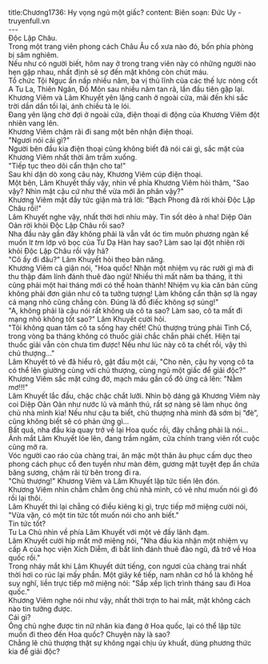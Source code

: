 title:Chương1736: Hy vọng ngủ một giấc?
content:
Biên soạn: Đức Uy - truyenfull.vn<br>---<br>Độc Lập Châu.<br>Trong một trang viên phong cách Châu Âu cổ xưa nào đó, bốn phía phòng bị sâm nghiêm.<br>Nếu như có người biết, hôm nay ở trong trang viên này có những người nào hẹn gặp nhau, nhất định sẽ sợ đến mặt không còn chút máu.<br>Tổ chức Tội Ngục ẩn nấp nhiều năm, ba vị thủ lĩnh của các thế lực nòng cốt A Tu La, Thiên Ngân, Đồ Môn sau nhiều năm tan rã, lần đầu tiên gặp lại.<br>Khương Viêm và Lâm Khuyết yên lặng canh ở ngoài cửa, mãi đến khi sắc trời dần dần tối lại, ánh chiều tà le lói.<br>Đang yên lặng chờ đợi ở ngoài cửa, điện thoại di động của Khương Viêm đột nhiên vang lên.<br>Khương Viêm chậm rãi đi sang một bên nhận điện thoại.<br>"Ngươi nói cái gì?"<br>Người bên đầu kia điện thoại cũng không biết đã nói cái gì, sắc mặt của Khương Viêm nhất thời âm trầm xuống.<br>"Tiếp tục theo dõi cẩn thận cho ta!"<br>Sau khi dặn dò xong câu này, Khương Viêm cúp điện thoại.<br>Một bên, Lâm Khuyết thấy vậy, nhìn về phía Khương Viêm hỏi thăm, "Sao vậy? Nhìn mặt cậu cứ như thể vừa mới ăn phân vậy?"<br>Khương Viêm mặt đầy tức giận mà trả lời: "Bạch Phong đã rời khỏi Độc Lập Châu rồi!"<br>Lâm Khuyết nghe vậy, nhất thời hơi nhíu mày. Tin sốt dẻo à nha! Diệp Oản Oản rời khỏi Độc Lập Châu rồi sao?<br>Nha đầu này gần đây không phải là vẫn vắt óc tìm muôn phương ngàn kế muốn l*t tr*n lớp vỏ bọc của Tư Dạ Hàn hay sao? Làm sao lại đột nhiên rời khỏi Độc Lập Châu rồi vậy hả?<br>"Cô ấy đi đâu?" Lâm Khuyết hỏi theo bản năng.<br>Khương Viêm cả giận nói, "Hoa quốc! Nhận một nhiệm vụ rác rưởi gì mà đi thu thập đám lính đánh thuê đào ngũ! Nhiều thì mất năm ba tháng, ít thì cũng phải một hai tháng mới có thể hoàn thành! Nhiệm vụ kia căn bản cũng không phải đơn giản như cô ta tưởng tượng! Làm không cẩn thận sợ là ngay cả mạng nhỏ cũng chẳng còn. Đúng là đồ điếc không sợ súng!"<br>"A, không phải là cậu nói rất không ưa cô ta sao? Làm sao, cô ta mất đi mạng nhỏ không tốt sao?" Lâm Khuyết cười hỏi.<br>"Tôi không quan tâm cô ta sống hay chết! Chủ thượng trúng phải Tình Cổ, trong vòng ba tháng không có thuốc giải chắc chắn phải chết. Hiện tại thuốc giải vẫn còn chưa tìm được! Nếu như lúc này cô ta chết rồi, vậy thì chủ thượng..."<br>Lâm Khuyết tỏ vẻ đã hiểu rõ, gật đầu một cái, "Cho nên, cậu hy vọng cô ta có thể lên giường cùng với chủ thượng, cùng ngủ một giấc để giải độc?"<br>Khương Viêm sắc mặt cứng đờ, mạch máu gần cổ đỏ ửng cả lên: "Nằm mơ!!!"<br>Lâm Khuyết lắc đầu, chậc chậc chắt lưỡi. Nhìn bộ dáng gã Khương Viêm này coi Diệp Oản Oản như nước lũ và mãnh thú, rất sợ nàng sẽ làm nhục ông chủ nhà mình kìa! Nếu như cậu ta biết, chủ thượng nhà mình đã sớm bị “đè”, cũng không biết sẽ có phản ứng gì...<br>Bất quá, nha đầu kia quay trở về lại Hoa quốc rồi, đây chẳng phải là nói...<br>Ánh mắt Lâm Khuyết lóe lên, đang trầm ngâm, cửa chính trang viên rốt cuộc cũng mở ra.<br>Vóc người cao ráo của chàng trai, ăn mặc một thân âu phục cấm dục theo phong cách phục cổ đen tuyền như màn đêm, gương mặt tuyệt đẹp ẩn chứa băng sương, chậm rãi từ bên trong đi ra.<br>"Chủ thượng!" Khương Viêm và Lâm Khuyết lập tức tiến lên đón.<br>Khương Viêm nhìn chằm chằm ông chủ nhà mình, có vẻ như muốn nói gì đó rồi lại thôi.<br>Lâm Khuyết thì lại chẳng có điều kiêng kị gì, trực tiếp mở miệng cười nói, "Vừa vặn, có một tin tức tốt muốn nói cho anh biết."<br>Tin tức tốt?<br>Tu La Chủ nhìn về phía Lâm Khuyết với một vẻ đầy lãnh đạm.<br>Lâm Khuyết cười híp mắt mở miệng nói, "Nha đầu kia nhận một nhiệm vụ cấp A của học viện Xích Diễm, đi bắt lính đánh thuê đào ngũ, đã trở về Hoa quốc rồi."<br>Trong nháy mắt khi Lâm Khuyết dứt tiếng, con ngươi của chàng trai nhất thời hơi co rúc lại mấy phần. Một giây kế tiếp, nam nhân cơ hồ là không hề suy nghĩ, liền trực tiếp mở miệng nói: "Sắp xếp lịch trình tháng sau đi Hoa quốc."<br>Khương Viêm nghe nói như vậy, nhất thời trợn to hai mắt, mặt không cách nào tin tưởng được.<br>Cái gì?<br>Ông chủ nghe được tin nữ nhân kia đang ở Hoa quốc, lại có thể lập tức muốn đi theo đến Hoa quốc? Chuyện này là sao?<br>Chẳng lẽ chủ thượng thật sự không ngại chịu ủy khuất, dùng phương thức kia để giải độc?